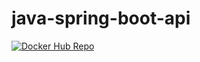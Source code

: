 # java-spring-boot-api

[![Docker Hub Repo](https://img.shields.io/pulls/david9morais/java-spring-boot-api.svg)](https://hub.docker.com/repository/docker/david9morais/java-spring-boot-api)
